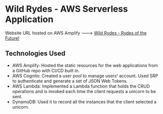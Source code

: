 # Wild Rydes - AWS Serverless Application

Website URL hosted on AWS Amplify ---> [Wild Rydes - Rydes of the Future!](https://main.d2pdbx3gldv4qa.amplifyapp.com/)

## Technologies Used
- AWS Amplify: Hosted the static resources for the web applications from a GitHub repo with CI/CD built in.
- AWS Cognito: Created a user pool to manage users' account. Used SRP to authenticate and generate a set of JSON Web Tokens.
- AWS Lambda: Implemented a Lambda function that holds the CRUD operations and is invoked each time the client requests a unicorn to be sent.
- DynamoDB: Used it to record all the instances that the client selected a unicorn.
